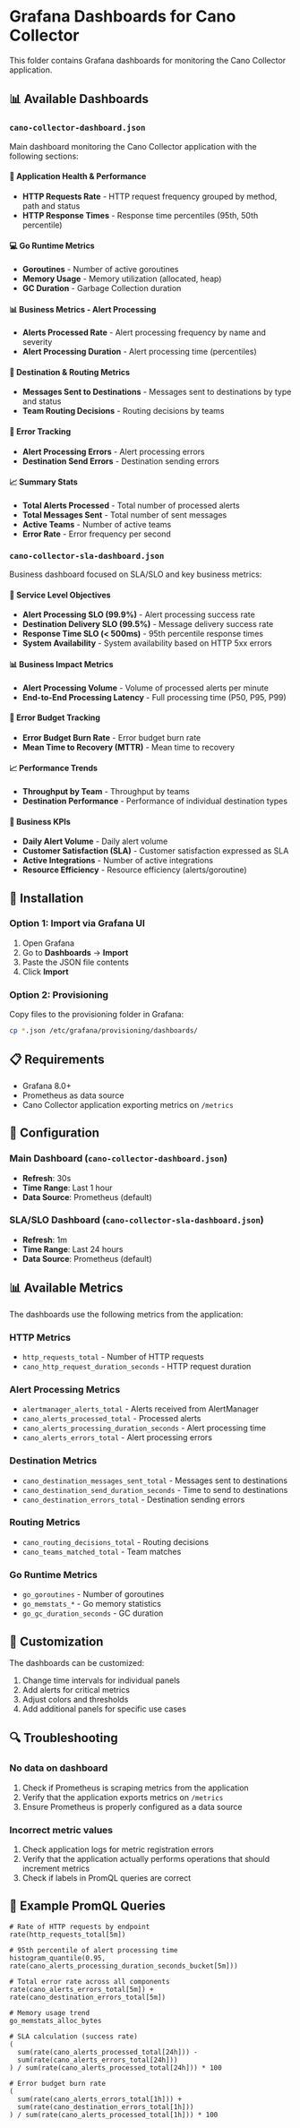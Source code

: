 # Grafana Dashboards for Cano Collector

This folder contains Grafana dashboards for monitoring the Cano Collector application.

## 📊 Available Dashboards

### `cano-collector-dashboard.json`

Main dashboard monitoring the Cano Collector application with the following sections:

#### 🚀 Application Health & Performance

- **HTTP Requests Rate** - HTTP request frequency grouped by method, path and status
- **HTTP Response Times** - Response time percentiles (95th, 50th percentile)

#### 💻 Go Runtime Metrics

- **Goroutines** - Number of active goroutines
- **Memory Usage** - Memory utilization (allocated, heap)
- **GC Duration** - Garbage Collection duration

#### 📊 Business Metrics - Alert Processing

- **Alerts Processed Rate** - Alert processing frequency by name and severity
- **Alert Processing Duration** - Alert processing time (percentiles)

#### 🎯 Destination & Routing Metrics

- **Messages Sent to Destinations** - Messages sent to destinations by type and status
- **Team Routing Decisions** - Routing decisions by teams

#### 🚨 Error Tracking

- **Alert Processing Errors** - Alert processing errors
- **Destination Send Errors** - Destination sending errors

#### 📈 Summary Stats

- **Total Alerts Processed** - Total number of processed alerts
- **Total Messages Sent** - Total number of sent messages  
- **Active Teams** - Number of active teams
- **Error Rate** - Error frequency per second

### `cano-collector-sla-dashboard.json`

Business dashboard focused on SLA/SLO and key business metrics:

#### 🎯 Service Level Objectives

- **Alert Processing SLO (99.9%)** - Alert processing success rate
- **Destination Delivery SLO (99.5%)** - Message delivery success rate
- **Response Time SLO (< 500ms)** - 95th percentile response times
- **System Availability** - System availability based on HTTP 5xx errors

#### 📊 Business Impact Metrics

- **Alert Processing Volume** - Volume of processed alerts per minute
- **End-to-End Processing Latency** - Full processing time (P50, P95, P99)

#### 🚨 Error Budget Tracking

- **Error Budget Burn Rate** - Error budget burn rate
- **Mean Time to Recovery (MTTR)** - Mean time to recovery

#### 📈 Performance Trends

- **Throughput by Team** - Throughput by teams
- **Destination Performance** - Performance of individual destination types

#### 💼 Business KPIs

- **Daily Alert Volume** - Daily alert volume
- **Customer Satisfaction (SLA)** - Customer satisfaction expressed as SLA
- **Active Integrations** - Number of active integrations
- **Resource Efficiency** - Resource efficiency (alerts/goroutine)

## 🚀 Installation

### Option 1: Import via Grafana UI

1. Open Grafana
2. Go to **Dashboards** → **Import**
3. Paste the JSON file contents
4. Click **Import**

### Option 2: Provisioning

Copy files to the provisioning folder in Grafana:

```bash
cp *.json /etc/grafana/provisioning/dashboards/
```

## 📋 Requirements

- Grafana 8.0+
- Prometheus as data source
- Cano Collector application exporting metrics on `/metrics`

## 🔧 Configuration

### Main Dashboard (`cano-collector-dashboard.json`)

- **Refresh**: 30s
- **Time Range**: Last 1 hour
- **Data Source**: Prometheus (default)

### SLA/SLO Dashboard (`cano-collector-sla-dashboard.json`)

- **Refresh**: 1m
- **Time Range**: Last 24 hours
- **Data Source**: Prometheus (default)

## 📊 Available Metrics

The dashboards use the following metrics from the application:

### HTTP Metrics

- `http_requests_total` - Number of HTTP requests
- `cano_http_request_duration_seconds` - HTTP request duration

### Alert Processing Metrics

- `alertmanager_alerts_total` - Alerts received from AlertManager
- `cano_alerts_processed_total` - Processed alerts
- `cano_alerts_processing_duration_seconds` - Alert processing time
- `cano_alerts_errors_total` - Alert processing errors

### Destination Metrics

- `cano_destination_messages_sent_total` - Messages sent to destinations
- `cano_destination_send_duration_seconds` - Time to send to destinations
- `cano_destination_errors_total` - Destination sending errors

### Routing Metrics

- `cano_routing_decisions_total` - Routing decisions
- `cano_teams_matched_total` - Team matches

### Go Runtime Metrics

- `go_goroutines` - Number of goroutines
- `go_memstats_*` - Go memory statistics
- `go_gc_duration_seconds` - GC duration

## 🎨 Customization

The dashboards can be customized:

1. Change time intervals for individual panels
2. Add alerts for critical metrics
3. Adjust colors and thresholds
4. Add additional panels for specific use cases

## 🔍 Troubleshooting

### No data on dashboard

1. Check if Prometheus is scraping metrics from the application
2. Verify that the application exports metrics on `/metrics`
3. Ensure Prometheus is properly configured as a data source

### Incorrect metric values

1. Check application logs for metric registration errors
2. Verify that the application actually performs operations that should increment metrics
3. Check if labels in PromQL queries are correct

## 📝 Example PromQL Queries

```promql
# Rate of HTTP requests by endpoint
rate(http_requests_total[5m])

# 95th percentile of alert processing time
histogram_quantile(0.95, rate(cano_alerts_processing_duration_seconds_bucket[5m]))

# Total error rate across all components
rate(cano_alerts_errors_total[5m]) + rate(cano_destination_errors_total[5m])

# Memory usage trend
go_memstats_alloc_bytes

# SLA calculation (success rate)
(
  sum(rate(cano_alerts_processed_total[24h])) - 
  sum(rate(cano_alerts_errors_total[24h]))
) / sum(rate(cano_alerts_processed_total[24h])) * 100

# Error budget burn rate
(
  sum(rate(cano_alerts_errors_total[1h])) + 
  sum(rate(cano_destination_errors_total[1h]))
) / sum(rate(cano_alerts_processed_total[1h])) * 100
```
